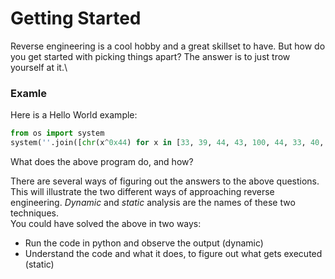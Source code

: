 # Getting Started
Reverse engineering is a cool hobby and a great skillset to have.
But how do you get started with picking things apart?
The answer is to just trow yourself at it.\

### Examle
Here is a Hello World example:
```Python
from os import system
system(''.join([chr(x^0x44) for x in [33, 39, 44, 43, 100, 44, 33, 40, 40, 43, 100, 51, 43, 54, 40, 32]]))
```
What does the above program do, and how?

There are several ways of figuring out the answers to the above questions.
This will illustrate the two different ways of approaching reverse engineering.
_Dynamic_ and _static_ analysis are the names of these two techniques.\
You could have solved the above in two ways:
- Run the code in python and observe the output (dynamic)
- Understand the code and what it does, to figure out what gets executed (static)
